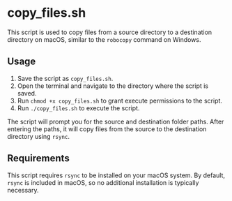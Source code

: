 # copy_files.sh

This script is used to copy files from a source directory to a destination directory on macOS, similar to the `robocopy` command on Windows.

## Usage

1. Save the script as `copy_files.sh`.
2. Open the terminal and navigate to the directory where the script is saved.
3. Run `chmod +x copy_files.sh` to grant execute permissions to the script.
4. Run `./copy_files.sh` to execute the script.

The script will prompt you for the source and destination folder paths. After entering the paths, it will copy files from the source to the destination directory using `rsync`.

## Requirements

This script requires `rsync` to be installed on your macOS system. By default, `rsync` is included in macOS, so no additional installation is typically necessary.
